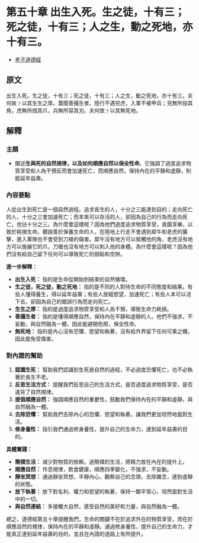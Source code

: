 # 第五十章 出生入死。生之徒，十有三；死之徒，十有三；人之生，動之死地，亦十有三。
- [老子道德經](https://www.daodejing.org/)


## 原文
出生入死。生之徒，十有三；死之徒，十有三；人之生，動之死地，亦十有三。夫何故﹖以其生生之厚。蓋聞善攝生者，陸行不遇兕虎，入軍不被甲兵；兕無所投其角，虎無所措其爪，兵無所容其刃。夫何故﹖以其無死地。

## 解釋
### 主題
- 闡述**生與死的自然規律，以及如何順應自然以保全性命**。它強調了過度追求物質享受和人為干預反而會加速死亡，而順應自然，保持內在的平靜和虛靜，則能延年益壽。

### 內容要點
人從出生到死亡是一個自然過程。追求長生的人，十分之三能達到目的；走向死亡的人，十分之三會加速死亡；而本來可以存活的人，卻因為自己的行為而走向死亡，也佔十分之三。為什麼會這樣呢？因為他們過度追求物質享受，貪圖享樂，以致於耗損生命。聽說善於保養生命的人，在陸地上行走不會遇到犀牛和老虎的襲擊，進入軍隊也不會受到刀槍的傷害。犀牛沒有地方可以抵觸他的角，老虎沒有地方可以施展它的爪，刀槍也沒有地方可以刺入他的身體。為什麼會這樣呢？因為他們沒有給自己留下任何可以導致死亡的弱點和空隙。

**進一步解釋：**

*   **出生入死：** 指的是生命從開始到結束的自然循環。
*   **生之徒，死之徒，動之死地：** 指的是不同的人對待生命的不同態度和結果。有些人懂得養生，得以延年益壽；有些人放縱慾望，加速死亡；有些人本可以活下去，卻因為自己的錯誤行為而走向死亡。
*   **生生之厚：** 指的是過度追求物質享受和人為干預，導致生命力耗損。
*   **善攝生者：** 指的是懂得順應自然，保持內在平靜和虛靜的人。他們不強求，不妄動，與自然融為一體，因此能避開危險，保全性命。
*   **無死地：** 指的是內心沒有恐懼、慾望和執著，沒有給外界留下任何可乘之機，因此能免受傷害。

### 對內證的幫助
1.  **認識生死：** 幫助我們認識到生死是自然的過程，不必過度恐懼死亡，也不必執著於長生不老。
2.  **反思生活方式：** 提醒我們反思自己的生活方式，是否過度追求物質享受，是否違背了自然規律。
3.  **提倡順應自然：** 強調順應自然的重要性，鼓勵我們保持內在的平靜和虛靜，與自然融為一體。
4.  **去除恐懼：** 幫助我們去除內心的恐懼、慾望和執著，讓我們更加坦然地面對生活。
5.  **修身養性：** 指引我們通過修身養性，提升自己的生命力，達到延年益壽的目的。

**具體實踐：**
*   **簡樸生活：** 減少對物質的依賴，過簡樸的生活，將精力放在內在的提升上。
*   **順應自然：** 作息規律，飲食健康，順應四季變化，不強求，不妄動。
*   **靜坐冥想：** 通過靜坐冥想，平靜內心，觀察自己的念頭，去除雜念，達到虛靜的狀態。
*   **放下執著：** 放下對名利、權力和慾望的執著，保持一顆平常心，坦然面對生活中的一切。
*   **與自然連結：** 多接觸大自然，感受自然的美好和力量，與自然融為一體。

總之，道德經第五十章提醒我們，生命的關鍵不在於追求外在的物質享受，而在於順應自然的規律，保持內在的平靜和虛靜。通過修身養性，提升自己的生命力，才能真正達到延年益壽的目的，並且在內證的道路上有所提升。
